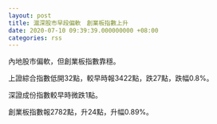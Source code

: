 ```yaml
---
layout: post
title: 滬深股市早段偏軟　創業板指數上升
date: 2020-07-10 09:39:39.000000000 +08:00
categories: rss
---
```


內地股市偏軟，但創業板指數靠穩。

上證綜合指數低開32點，較早時報3422點，跌27點，跌幅0.8%。

深證成份指數較早時微跌1點。

創業板指數報2782點，升24點，升幅0.89%。
